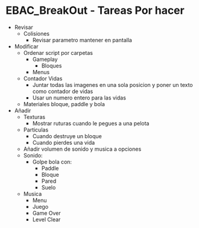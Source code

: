 # EBAC_BreakOut - Tareas Por hacer

*	Revisar
	-	Colisiones
		*	Revisar parametro mantener en pantalla
*	Modificar
	-	Ordenar script por carpetas
		*	Gameplay
			-	Bloques
		*	Menus
	-	Contador Vidas
		*	Juntar todas las imagenes en una sola posicion y poner un texto como contador de vidas
		*	Usar un numero entero para las vidas    
	-	Materiales bloque, paddle y bola
*	Añadir
	-	Texturas
		*	Mostrar ruturas cuando le pegues a una pelota  
	-	Particulas
		*	Cuando destruye un bloque
		*	Cuando pierdes una vida
	-	Añadir volumen de sonido y musica a opciones
	-	Sonido:
		*	Golpe bola con:
			-	Paddle
			-	Bloque
			-	Pared
			-	Suelo
	-	Musica
		*	Menu
		*	Juego
		*	Game Over
		*	Level Clear
